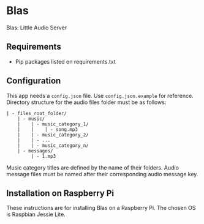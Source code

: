 Blas
====

Blas: Little Audio Server

Requirements
------------

* Pip packages listed on requirements.txt

Configuration
-------------

This app needs a `config.json` file. Use `config.json.example` for reference. Directory structure for the audio files folder must be as follows:
```
| - files_root_folder/
    | - music/
    |    | - music_category_1/
    |    |    | - song.mp3
    |    | - music_category_2/
    |    | - ...
    |    | - music_category_n/
    | - messages/
         | - 1.mp3
```
Music category titles are defined by the name of their folders. Audio message files must be named after their corresponding audio message key.


Installation on Raspberry Pi
----------------------------

These instructions are for installing Blas on a Raspberry Pi.
The chosen OS is Raspbian Jessie Lite.
